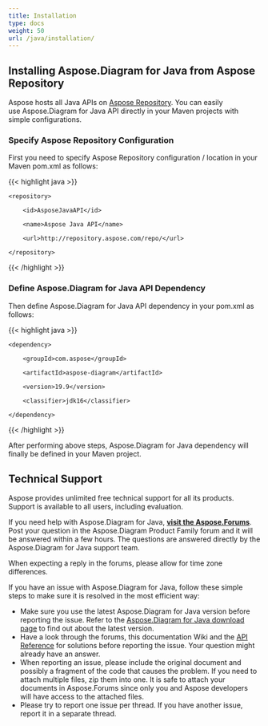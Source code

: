 ```yaml
---
title: Installation
type: docs
weight: 50
url: /java/installation/
---
```


## **Installing Aspose.Diagram for Java from Aspose Repository**
Aspose hosts all Java APIs on [Aspose Repository](https://repository.aspose.com/webapp/#/artifacts/browse/tree/General/repo/com/aspose/aspose-diagram). You can easily use Aspose.Diagram for Java API directly in your Maven projects with simple configurations.
### **Specify Aspose Repository Configuration**
First you need to specify Aspose Repository configuration / location in your Maven pom.xml as follows:

{{< highlight java >}}

 <repositories>

    <repository>

        <id>AsposeJavaAPI</id>

        <name>Aspose Java API</name>

        <url>http://repository.aspose.com/repo/</url>

    </repository>

</repositories>

{{< /highlight >}}
### **Define Aspose.Diagram for Java API Dependency**
Then define Aspose.Diagram for Java API dependency in your pom.xml as follows:

{{< highlight java >}}

 <dependencies>

    <dependency>

        <groupId>com.aspose</groupId>

        <artifactId>aspose-diagram</artifactId>

        <version>19.9</version>

        <classifier>jdk16</classifier>

    </dependency>

</dependencies>

{{< /highlight >}}

After performing above steps, Aspose.Diagram for Java dependency will finally be defined in your Maven project.
## **Technical Support**
Aspose provides unlimited free technical support for all its products. Support is available to all users, including evaluation.

If you need help with Aspose.Diagram for Java, [**visit the Aspose.Forums**](https://forum.aspose.com/c/diagram/17). Post your question in the Aspose.Diagram Product Family forum and it will be answered within a few hours. The questions are answered directly by the Aspose.Diagram for Java support team.

When expecting a reply in the forums, please allow for time zone differences.

If you have an issue with Aspose.Diagram for Java, follow these simple steps to make sure it is resolved in the most efficient way:

- Make sure you use the latest Aspose.Diagram for Java version before reporting the issue. Refer to the [Aspose.Diagram for Java download page](https://downloads.aspose.com/diagram/java) to find out about the latest version.
- Have a look through the forums, this documentation Wiki and the [API Reference](https://reference.aspose.com/diagram/java) for solutions before reporting the issue. Your question might already have an answer.
- When reporting an issue, please include the original document and possibly a fragment of the code that causes the problem. If you need to attach multiple files, zip them into one. It is safe to attach your documents in Aspose.Forums since only you and Aspose developers will have access to the attached files.
- Please try to report one issue per thread. If you have another issue, report it in a separate thread.
